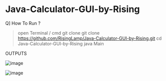 # Java-Calculator-GUI-by-Rising

Q] How To Run ?
> open Terminal / cmd
> git clone git clone https://github.com/RisingLamp/Java-Calculator-GUI-by-Rising.git
> cd Java-Calculator-GUI-by-Rising
> java Main

OUTPUTS 

![image](https://github.com/RisingLamp/Java-Calculator-GUI-by-Rising/assets/149622810/5f6dd079-0575-4b72-ad23-8c0bae121774)

![image](https://github.com/RisingLamp/Java-Calculator-GUI-by-Rising/assets/149622810/05a1739a-5cfc-4148-97da-9063cd61c902)
